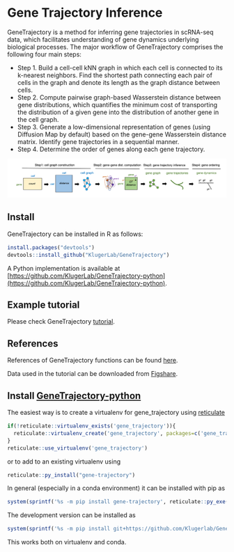 # Gene Trajectory Inference

GeneTrajectory is a method for inferring gene trajectories in scRNA-seq data, which facilitates understanding of gene dynamics underlying biological processes. The major workflow of GeneTrajectory comprises the following four main steps:
* Step 1. Build a cell-cell kNN graph in which each cell is connected to its k-nearest neighbors. Find the shortest path connecting each pair of cells in the graph and denote its length as the graph distance between cells.
* Step 2. Compute pairwise graph-based Wasserstein distance between gene distributions, which quantifies the minimum cost of transporting the distribution of a given gene into the distribution of another gene in the cell graph.
* Step 3. Generate a low-dimensional representation of genes (using Diffusion Map by default) based on the gene-gene Wasserstein distance matrix. Identify gene trajectories in a sequential manner.
* Step 4. Determine the order of genes along each gene trajectory.

![Workflow](./vignettes/GT_workflow.png)

## Install

GeneTrajectory can be installed in R as follows:

```r
install.packages("devtools")
devtools::install_github("KlugerLab/GeneTrajectory")
```
A Python implementation is available at [https://github.com/KlugerLab/GeneTrajectory-python](https://github.com/KlugerLab/GeneTrajectory-python).

## Example tutorial
Please check GeneTrajectory [tutorial](https://klugerlab.github.io/GeneTrajectory/articles/GeneTrajectory.html).

## References
References of GeneTrajectory functions can be found [here](https://klugerlab.github.io/GeneTrajectory/reference/index.html).

Data used in the tutorial can be downloaded from [Figshare](https://figshare.com/articles/dataset/Processed_Seurat_objects_for_GeneTrajectory_inference_Gene_Trajectory_Inference_for_Single-cell_Data_by_Optimal_Transport_Metrics_/25243225).


## Install [GeneTrajectory-python](https://github.com/KlugerLab/GeneTrajectory-python/tree/main)
The easiest way is to create a virtualenv for gene_trajectory using [reticulate](https://rstudio.github.io/reticulate/index.html)
```r
if(!reticulate::virtualenv_exists('gene_trajectory')){
  reticulate::virtualenv_create('gene_trajectory', packages=c('gene_trajectory'))
}
reticulate::use_virtualenv('gene_trajectory')
```
or to add to an existing virtualenv using
```r
reticulate::py_install("gene-trajectory")
```

In general (especially in a conda environment) it can be installed with pip as 
```r
system(sprintf('%s -m pip install gene-trajectory', reticulate::py_exe()))
```

The development version can be installed as
```r
system(sprintf('%s -m pip install git+https://github.com/Klugerlab/GeneTrajectory-python.git', reticulate::py_exe()))
```
This works both on virtualenv and conda.

